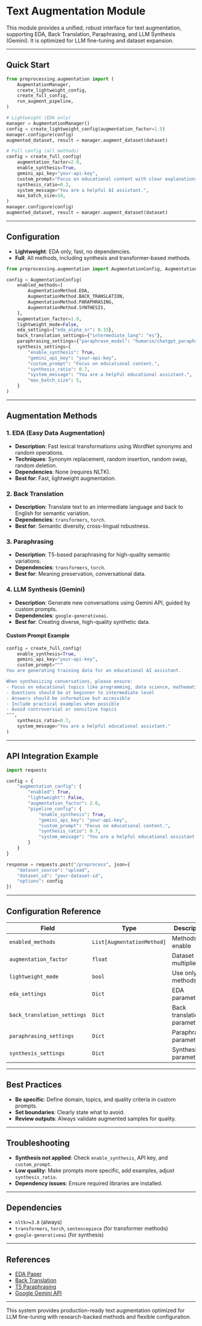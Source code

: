 # Text Augmentation Module

This module provides a unified, robust interface for text augmentation, supporting EDA, Back Translation, Paraphrasing, and LLM Synthesis (Gemini). It is optimized for LLM fine-tuning and dataset expansion.

---

## Quick Start

```python
from preprocessing.augmentation import (
    AugmentationManager,
    create_lightweight_config,
    create_full_config,
    run_augment_pipeline,
)

# Lightweight (EDA only)
manager = AugmentationManager()
config = create_lightweight_config(augmentation_factor=1.5)
manager.configure(config)
augmented_dataset, result = manager.augment_dataset(dataset)

# Full config (all methods)
config = create_full_config(
    augmentation_factor=2.0,
    enable_synthesis=True,
    gemini_api_key="your-api-key",
    custom_prompt="Focus on educational content with clear explanations.",
    synthesis_ratio=0.3,
    system_message="You are a helpful AI assistant.",
    max_batch_size=10,
)
manager.configure(config)
augmented_dataset, result = manager.augment_dataset(dataset)
```

---

## Configuration

- **Lightweight**: EDA only, fast, no dependencies.
- **Full**: All methods, including synthesis and transformer-based methods.

```python
from preprocessing.augmentation import AugmentationConfig, AugmentationMethod

config = AugmentationConfig(
    enabled_methods=[
        AugmentationMethod.EDA,
        AugmentationMethod.BACK_TRANSLATION,
        AugmentationMethod.PARAPHRASING,
        AugmentationMethod.SYNTHESIS,
    ],
    augmentation_factor=1.8,
    lightweight_mode=False,
    eda_settings={"eda_alpha_sr": 0.15},
    back_translation_settings={"intermediate_lang": "es"},
    paraphrasing_settings={"paraphrase_model": "humarin/chatgpt_paraphraser_on_T5_base"},
    synthesis_settings={
        "enable_synthesis": True,
        "gemini_api_key": "your-api-key",
        "custom_prompt": "Focus on educational content.",
        "synthesis_ratio": 0.7,
        "system_message": "You are a helpful educational assistant.",
        "max_batch_size": 5,
    }
)
```

---

## Augmentation Methods

### 1. EDA (Easy Data Augmentation)

- **Description**: Fast lexical transformations using WordNet synonyms and random operations.
- **Techniques**: Synonym replacement, random insertion, random swap, random deletion.
- **Dependencies**: None (requires NLTK).
- **Best for**: Fast, lightweight augmentation.

### 2. Back Translation

- **Description**: Translate text to an intermediate language and back to English for semantic variation.
- **Dependencies**: `transformers`, `torch`.
- **Best for**: Semantic diversity, cross-lingual robustness.

### 3. Paraphrasing

- **Description**: T5-based paraphrasing for high-quality semantic variations.
- **Dependencies**: `transformers`, `torch`.
- **Best for**: Meaning preservation, conversational data.

### 4. LLM Synthesis (Gemini)

- **Description**: Generate new conversations using Gemini API, guided by custom prompts.
- **Dependencies**: `google-generativeai`.
- **Best for**: Creating diverse, high-quality synthetic data.

#### Custom Prompt Example

```python
config = create_full_config(
    enable_synthesis=True,
    gemini_api_key="your-api-key",
    custom_prompt="""
You are generating training data for an educational AI assistant.

When synthesizing conversations, please ensure:
- Focus on educational topics like programming, data science, mathematics
- Questions should be at beginner to intermediate level
- Answers should be informative but accessible
- Include practical examples when possible
- Avoid controversial or sensitive topics
""",
    synthesis_ratio=0.7,
    system_message="You are a helpful educational assistant."
)
```

---

## API Integration Example

```python
import requests

config = {
    "augmentation_config": {
        "enabled": True,
        "lightweight": False,
        "augmentation_factor": 2.0,
        "pipeline_config": {
            "enable_synthesis": True,
            "gemini_api_key": "your-api-key",
            "custom_prompt": "Focus on educational content.",
            "synthesis_ratio": 0.7,
            "system_message": "You are a helpful educational assistant."
        }
    }
}

response = requests.post("/preprocess", json={
    "dataset_source": "upload",
    "dataset_id": "your-dataset-id",
    "options": config
})
```

---

## Configuration Reference

| Field                       | Type                       | Description                    | Default  |
| --------------------------- | -------------------------- | ------------------------------ | -------- |
| `enabled_methods`           | `List[AugmentationMethod]` | Methods to enable              | Required |
| `augmentation_factor`       | `float`                    | Dataset size multiplier        | `1.5`    |
| `lightweight_mode`          | `bool`                     | Use only fast methods          | `True`   |
| `eda_settings`              | `Dict`                     | EDA parameters                 | `{}`     |
| `back_translation_settings` | `Dict`                     | Back translation parameters    | `{}`     |
| `paraphrasing_settings`     | `Dict`                     | Paraphrasing parameters        | `{}`     |
| `synthesis_settings`        | `Dict`                     | Synthesis parameters           | `{}`     |

---

## Best Practices

- **Be specific**: Define domain, topics, and quality criteria in custom prompts.
- **Set boundaries**: Clearly state what to avoid.
- **Review outputs**: Always validate augmented samples for quality.

---

## Troubleshooting

- **Synthesis not applied**: Check `enable_synthesis`, API key, and `custom_prompt`.
- **Low quality**: Make prompts more specific, add examples, adjust `synthesis_ratio`.
- **Dependency issues**: Ensure required libraries are installed.

---

## Dependencies

- `nltk>=3.8` (always)
- `transformers`, `torch`, `sentencepiece` (for transformer methods)
- `google-generativeai` (for synthesis)

---

## References

- [EDA Paper](https://arxiv.org/abs/1901.11196)
- [Back Translation](https://arxiv.org/abs/1511.06709)
- [T5 Paraphrasing](https://arxiv.org/abs/1910.10683)
- [Google Gemini API](https://ai.google.dev/)

---

This system provides production-ready text augmentation optimized for LLM fine-tuning with research-backed methods and flexible configuration.
